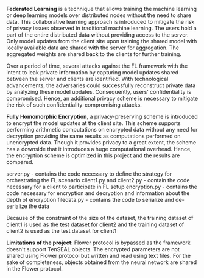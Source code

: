 **Federated Learning** is a technique that allows training the machine learning or deep learning models over distributed nodes without the need to share data. This collaborative learning approach is introduced to mitigate the risk of privacy issues observed in traditional machine learning. The users hold a part of the entire distributed data without providing access to the server. Only model updates from the client site upon training the shared model with locally available data are shared with the server for aggregation. The aggregated weights are shared back to the clients for further training. 

Over a period of time, several attacks against the FL framework with the intent to leak private information by capturing model updates shared between the server and clients are identified. With technological advancements, the adversaries could successfully reconstruct private data by analyzing these model updates. Consequently, users’ confidentiality is compromised. Hence, an additional privacy scheme is necessary to mitigate the risk of such confidentiality-compromising attacks.

**Fully Homomorphic Encryption**, a privacy-preserving scheme is introduced to encrypt the model updates at the client site. This scheme supports performing arithmetic computations on encrypted data without any need for decryption providing the same results as computations performed on unencrypted data. Though it provides privacy to a great extent, the scheme has a downside that it introduces a huge computational overhead. Hence, the encryption scheme is optimized in this project and the results are compared. 

server.py - contains the code necessary to define the strategy for orchestrating the FL scenario
client1.py and client2.py - contain the code necessary for a client to participate in FL setup
encryption.py - contains the code necessary for encryption and decryption and information about the depth of encryption
filedata.py - contains the code to serialize and de-serialize the data

Because of the constraint of the size of the dataset, the training dataset of client1 is used as the test dataset for client2 and the training dataset of client2 is used as the test dataset for client1

**Limitations of the project**: Flower protocol is bypassed as the framework doesn't support TenSEAL objects. The encrypted parameters are not shared using Flower protocol but written and read using text files. For the sake of completeness, objects obtained from the neural network are shared in the Flower protocol.
